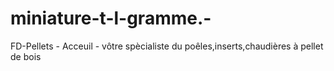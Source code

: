 # miniature-t-l-gramme.-
FD-Pellets - Acceuil - vôtre spècialiste du poêles,inserts,chaudières à pellet de bois
